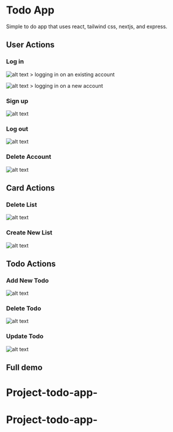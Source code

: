 # Todo App

Simple to do app that uses react, tailwind css, nextjs, and express.

## User Actions

### Log in

![alt text](/readmegifs/Loggingin-harry.gif) > logging in on an existing account

![alt text](/readmegifs/loggingin.gif) > logging in on a new account

### Sign up

![alt text](/readmegifs/singingup.gif)

### Log out

![alt text](/readmegifs/loggingout.gif)

### Delete Account

![alt text](/readmegifs/deleteaccount.gif)

## Card Actions

### Delete List

![alt text](/readmegifs/deletelist.gif)

### Create New List

![alt text](/readmegifs/addlist.gif)

## Todo Actions

### Add New Todo

![alt text](/readmegifs/addtodo.gif)

### Delete Todo

![alt text](/readmegifs/deletetodo.gif)

### Update Todo

![alt text](/readmegifs/updatetodo.gif)

## Full demo
# Project-todo-app-
# Project-todo-app-
